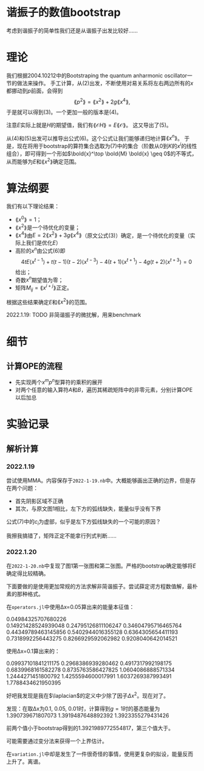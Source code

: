 谐振子的数值bootstrap
======

考虑到谐振子的简单性我们还是从谐振子出发比较好……

# 理论

我们根据2004.10212中的Bootstraping the quantum anharmonic oscillator一节的做法来操作。
手工计算，从(2)出发，不断使用对易关系将左右两边所有的$x$都挪动到$p$前面，会得到
$$
\lang p^2 \rang = \lang x^2 \rang + 2 g \lang x^4 \rang, 
$$
于是就可以得到(3)。一个更加一般的版本是(4)。

注意$E$实际上就是$H$的期望值，我们有$\lang \mathcal{O} H \rang = E \lang \mathcal{O} \rang$。
这又导出了(5)。

从(4)和(5)出发可以推导出公式(6)。这个公式让我们能够递归地计算$\lang x^n \rang$。
于是，现在将用于bootstrap的算符集合选取为(7)中的集合（阶数从$0$到$K$的$x^i$的线性组合），即可得到一个形如$\bold{x}^\top \bold{M} \bold{x} \geq 0$的不等式，从而能够为$E$和$\lang x^2 \rang$确定范围。

# 算法纲要

我们有以下理论结果：
- $\lang x^0 \rang = 1$；
- $\lang x^2 \rang$是一个待优化的变量；
- $\lang x^4 \rang$由$E = 2 \lang x^2 \rang + 3 g \lang x^4 \rang$（原文公式(3)）确定，是一个待优化的变量（实际上我们是优化$E$）
- 高阶的$x^n$由公式(6)即
  $$
  4 t E\left\langle x^{t-1}\right\rangle +t(t-1)(t-2)\left\langle x^{t-3}\right\rangle -4(t+1)\left\langle x^{t+1}\right\rangle-4 g(t+2)\left\langle x^{t+3}\right\rangle=0
  $$
  给出；
- 奇数$x^n$期望值为零；
- 矩阵$M_{ij} = \lang x^{i+j} \rang$正定。

根据这些结果确定$E$和$\lang x^2 \rang$的范围。

2022.1.19: TODO 非简谐振子的微扰解，用来benchmark

# 细节

## 计算OPE的流程

- 先实现两个$x^m p^n$型算符的乘积的展开
- 对两个任意的输入算符$A$和$B$，遍历其稀疏矩阵中的非零元素，分别计算OPE以后加总

# 实验记录

## 解析计算

### 2022.1.19 

尝试使用MMA。内容保存于`2022-1-19.nb`中。大概能够画出正确的边界，但是存在两个问题：
- 首先阴影区域不正确
- 其次，与原文图1相比，左下方的弧线缺失，能量似乎没有下界

公式(7)中的$c_i$为虚部，似乎是左下方弧线缺失的一个可能的原因？

我擦我搞错了，矩阵正定不能拿行列式判断……

### 2022.1.20

在`2022-1-20.nb`中复现了图1第一张图和第二张图。严格的bootstrap确定能够将$E$确定得比较精确。

下面要做的是使用更加常规的方法求解非简谐振子。尝试薛定谔方程数值解，最朴素的那种格式。

在`operators.jl`中使用Δx=0.05算出来的能量本征值：

 0.04984325707680226        
 0.14921428524939048
 0.24795126811106247
 0.34604795716465764
 0.44349789463145856
 0.5402944016355128
 0.6364305654411193
 0.7318992256443275
 0.8266929592062982
 0.9208040642014521

使用Δx=0.1算出来的：

 0.09937101841211175
 0.2968386939280462
 0.4917317992198175
 0.6839968161582278
 0.8735763586427825
 1.0604086888571334
 1.2444271451800792
 1.4255594600017991
 1.6037269387993491
 1.7788434621950395

好吧我发现是我在$\laplacian$的定义中少除了因子$\Delta x^2$。现在对了。

发现：在取Δx为0.1, 0.05, 0.01时，计算得到$g=1$时的基态能量为
 1.390739671807073
 1.3919487648892392
 1.3923355279431426

前两个值小于bootstrap得到的1.3921989772554817，第三个值大于。

可能需要通过变分法来获得一个上界估计。

在`variation.jl`中却是发生了一件很奇怪的事情，使用更复杂的拟设，能量反而上升了。离谱。